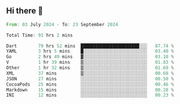 ## Hi there 👋

<!--START_SECTION:waka-->

```rust
From: 03 July 2024 - To: 23 September 2024

Total Time: 91 hrs 2 mins

Dart        79 hrs 52 mins  ██████████████████████░░░   87.74 %
YAML        3 hrs 5 mins    █░░░░░░░░░░░░░░░░░░░░░░░░   03.40 %
Go          2 hrs 49 mins   ▓░░░░░░░░░░░░░░░░░░░░░░░░   03.10 %
V           1 hr 39 mins    ▒░░░░░░░░░░░░░░░░░░░░░░░░   01.83 %
Other       1 hr 32 mins    ▒░░░░░░░░░░░░░░░░░░░░░░░░   01.69 %
XML         37 mins         ▒░░░░░░░░░░░░░░░░░░░░░░░░   00.68 %
JSON        27 mins         ░░░░░░░░░░░░░░░░░░░░░░░░░   00.50 %
CocoaPods   25 mins         ░░░░░░░░░░░░░░░░░░░░░░░░░   00.46 %
Markdown    15 mins         ░░░░░░░░░░░░░░░░░░░░░░░░░   00.28 %
INI         12 mins         ░░░░░░░░░░░░░░░░░░░░░░░░░   00.23 %
```

<!--END_SECTION:waka-->

<!--
**mathiskakal/mathiskakal** is a ✨ _special_ ✨ repository because its `README.md` (this file) appears on your GitHub profile.

Here are some ideas to get you started:

- 🔭 I’m currently working on ...
- 🌱 I’m currently learning ...
- 👯 I’m looking to collaborate on ...
- 🤔 I’m looking for help with ...
- 💬 Ask me about ...
- 📫 How to reach me: ...
- 😄 Pronouns: ...
- ⚡ Fun fact: ...
-->
